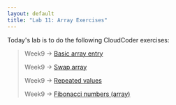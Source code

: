 ```yaml
---
layout: default
title: "Lab 11: Array Exercises"
---
```


Today's lab is to do the following CloudCoder exercises:

> Week9 &rarr; [Basic array entry](https://cs.ycp.edu/cloudcoder/#exercise?c=15,p=520)
>
> Week9 &rarr; [Swap array](https://cs.ycp.edu/cloudcoder/#exercise?c=15,p=521)
>
> Week9 &rarr; [Repeated values](https://cs.ycp.edu/cloudcoder/#exercise?c=15,p=522)
>
> Week9 &rarr; [Fibonacci numbers (array)](https://cs.ycp.edu/cloudcoder/#exercise?c=15,p=523)
